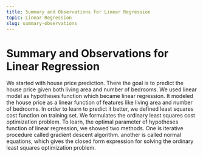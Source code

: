 ```yaml
---
title: Summary and Observations for Linear Regression
topic: Linear Regression
slug: summary-observations
---
```


# Summary and Observations for Linear Regression

We started with house price prediction. There the goal is to predict the house price given both living area and number of bedrooms. We used linear model as hypotheses function which became linear regression. It modeled the house price as a linear function of features like living area and number of bedrooms. In order to learn to predict it better, we defined least squares cost function on training set. We formulates the ordinary least squares cost optimization problem. To learn, the optimal parameter of hypotheses function of linear regression, we showed two methods. One is iterative procedure called  gradient descent algorithm. another is called normal equations, which gives the closed form expression for solving the ordinary least squares optimization problem.
